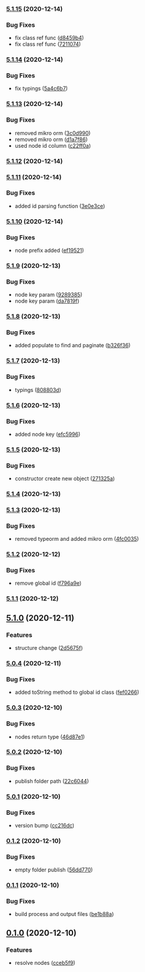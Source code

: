 ### [5.1.15](https://github.com/harryy2510/nestjs-relay/compare/5.1.14...5.1.15) (2020-12-14)


### Bug Fixes

* fix class ref func ([d8459b4](https://github.com/harryy2510/nestjs-relay/commit/d8459b473978f9e8309df8b48414caa72b9b6edd))
* fix class ref func ([7211074](https://github.com/harryy2510/nestjs-relay/commit/7211074af864613c3d0c5236eac135237b83e8cc))

### [5.1.14](https://github.com/harryy2510/nestjs-relay/compare/5.1.13...5.1.14) (2020-12-14)


### Bug Fixes

* fix typings ([5a4c6b7](https://github.com/harryy2510/nestjs-relay/commit/5a4c6b770e1c8b045f7938549f8f89370d9dd2aa))

### [5.1.13](https://github.com/harryy2510/nestjs-relay/compare/5.1.12...5.1.13) (2020-12-14)


### Bug Fixes

* removed mikro orm ([3c0d990](https://github.com/harryy2510/nestjs-relay/commit/3c0d9902657f686c5134c172a03be856be62877f))
* removed mikro orm ([d1a7f86](https://github.com/harryy2510/nestjs-relay/commit/d1a7f86b00407a01342004a68ccd0b8178b32c50))
* used node id column ([c22ff0a](https://github.com/harryy2510/nestjs-relay/commit/c22ff0afa2787caeaab618ade0f942cffa83543f))

### [5.1.12](https://github.com/harryy2510/nestjs-relay/compare/5.1.11...5.1.12) (2020-12-14)

### [5.1.11](https://github.com/harryy2510/nestjs-relay/compare/5.1.10...5.1.11) (2020-12-14)


### Bug Fixes

* added id parsing function ([3e0e3ce](https://github.com/harryy2510/nestjs-relay/commit/3e0e3ce6044494922749568fa44335399683e584))

### [5.1.10](https://github.com/harryy2510/nestjs-relay/compare/5.1.9...5.1.10) (2020-12-14)


### Bug Fixes

* node prefix added ([ef19521](https://github.com/harryy2510/nestjs-relay/commit/ef195211f819e4a88185ac2c3dde02b02b0b3d1d))

### [5.1.9](https://github.com/harryy2510/nestjs-relay/compare/5.1.8...5.1.9) (2020-12-13)


### Bug Fixes

* node key param ([9289385](https://github.com/harryy2510/nestjs-relay/commit/92893855ec09483b9dc5ec7b16e4f396b8bfbffc))
* node key param ([da7819f](https://github.com/harryy2510/nestjs-relay/commit/da7819fdd4b327280d9997f3cc0873f1ff1b398c))

### [5.1.8](https://github.com/harryy2510/nestjs-relay/compare/5.1.7...5.1.8) (2020-12-13)


### Bug Fixes

* added populate to find and paginate ([b326f36](https://github.com/harryy2510/nestjs-relay/commit/b326f362c723d659a596bdd17d6048ad53caa6c3))

### [5.1.7](https://github.com/harryy2510/nestjs-relay/compare/5.1.6...5.1.7) (2020-12-13)


### Bug Fixes

* typings ([808803d](https://github.com/harryy2510/nestjs-relay/commit/808803ddfc8cdd82a6b94db1954089b6fc56bd22))

### [5.1.6](https://github.com/harryy2510/nestjs-relay/compare/5.1.5...5.1.6) (2020-12-13)


### Bug Fixes

* added node key ([efc5996](https://github.com/harryy2510/nestjs-relay/commit/efc5996fa766131cb06dd72635cc2f02ef54dda6))

### [5.1.5](https://github.com/harryy2510/nestjs-relay/compare/5.1.4...5.1.5) (2020-12-13)


### Bug Fixes

* constructor create new object ([271325a](https://github.com/harryy2510/nestjs-relay/commit/271325a3d19eed84a7da069d7c8b12d5f85a87e7))

### [5.1.4](https://github.com/harryy2510/nestjs-relay/compare/5.1.3...5.1.4) (2020-12-13)

### [5.1.3](https://github.com/harryy2510/nestjs-relay/compare/5.1.2...5.1.3) (2020-12-13)


### Bug Fixes

* removed typeorm and added mikro orm ([4fc0035](https://github.com/harryy2510/nestjs-relay/commit/4fc0035662181e7cec6a597243c7b5c172f95c05))

### [5.1.2](https://github.com/harryy2510/nestjs-relay/compare/5.1.1...5.1.2) (2020-12-12)


### Bug Fixes

* remove global id ([f796a9e](https://github.com/harryy2510/nestjs-relay/commit/f796a9e376689c9ab2413254d34dc2162e925a57))

### [5.1.1](https://github.com/harryy2510/nestjs-relay/compare/5.1.0...5.1.1) (2020-12-12)

## [5.1.0](https://github.com/harryy2510/nestjs-relay/compare/5.0.4...5.1.0) (2020-12-11)


### Features

* structure change ([2d5675f](https://github.com/harryy2510/nestjs-relay/commit/2d5675ff261af198c4159787fc2934772ec4ddf3))

### [5.0.4](https://github.com/harryy2510/nestjs-relay/compare/5.0.3...5.0.4) (2020-12-11)


### Bug Fixes

* added toString method to global id class ([fef0266](https://github.com/harryy2510/nestjs-relay/commit/fef026652e9aef357cf33639d907b3b027f6fde3))

### [5.0.3](https://github.com/harryy2510/nestjs-relay/compare/5.0.2...5.0.3) (2020-12-10)


### Bug Fixes

* nodes return type ([46d87e1](https://github.com/harryy2510/nestjs-relay/commit/46d87e1648c4ea9b4e33b9db0778793cc5359239))

### [5.0.2](https://github.com/harryy2510/nestjs-relay/compare/5.0.1...5.0.2) (2020-12-10)


### Bug Fixes

* publish folder path ([22c6044](https://github.com/harryy2510/nestjs-relay/commit/22c60443c299515087b8f9cd1b814231d540c8f9))

### [5.0.1](https://github.com/harryy2510/nestjs-relay/compare/0.1.2...5.0.1) (2020-12-10)


### Bug Fixes

* version bump ([cc216dc](https://github.com/harryy2510/nestjs-relay/commit/cc216dc579231ceb3bcafa4ffab35b5ce82dcdf2))

### [0.1.2](https://github.com/harryy2510/nestjs-relay/compare/0.1.1...0.1.2) (2020-12-10)


### Bug Fixes

* empty folder publish ([56dd770](https://github.com/harryy2510/nestjs-relay/commit/56dd770f846f3f8ef670cf15dcfdfaee685c895c))

### [0.1.1](https://github.com/harryy2510/nestjs-relay/compare/0.1.0...0.1.1) (2020-12-10)

### Bug Fixes

- build process and output files ([be1b88a](https://github.com/harryy2510/nestjs-relay/commit/be1b88ae371a3962278206e55615a4d947bf9933))

## [0.1.0](https://github.com/harryy2510/nestjs-relay/compare/0.0.4...0.1.0) (2020-12-10)

### Features

- resolve nodes ([cceb5f9](https://github.com/harryy2510/nestjs-relay/commit/cceb5f90d6dd292f3059b4dd35d2a9d37e140525))
